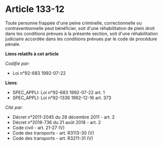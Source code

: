 # Article 133-12

Toute personne frappée d'une peine criminelle, correctionnelle ou contraventionnelle peut bénéficier, soit d'une
réhabilitation de plein droit dans les conditions prévues à la présente section, soit d'une réhabilitation judiciaire
accordée dans les conditions prévues par le code de procédure pénale.

**Liens relatifs à cet article**

_Codifié par_:

  - Loi n°92-683 1992-07-22

**Liens**:

  - SPEC_APPLI: Loi n°92-683 1992-07-22 art. 1
  - SPEC_APPLI: Loi n°92-1336 1992-12-16 art. 373

_Cité par_:

  - Décret n°2011-2045 du 28 décembre 2011 - art. 2
  - Décret n°2018-736 du 21 août 2018 - art. 2
  - Code civil - art. 21-27 (V)
  - Code des transports - art. R3113-30 (V)
  - Code des transports - art. R3211-31 (V)
